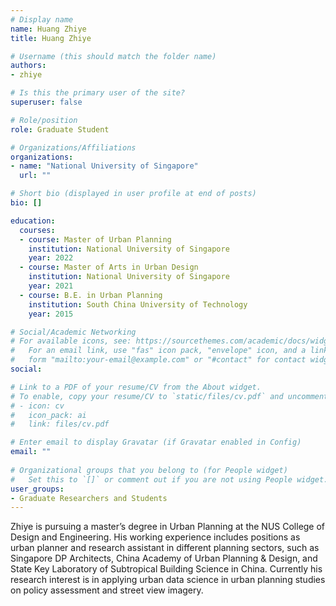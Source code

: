 ```yaml
---
# Display name
name: Huang Zhiye
title: Huang Zhiye

# Username (this should match the folder name)
authors:
- zhiye

# Is this the primary user of the site?
superuser: false

# Role/position
role: Graduate Student

# Organizations/Affiliations
organizations:
- name: "National University of Singapore"
  url: ""

# Short bio (displayed in user profile at end of posts)
bio: []

education:
  courses:
  - course: Master of Urban Planning
    institution: National University of Singapore
    year: 2022
  - course: Master of Arts in Urban Design
    institution: National University of Singapore
    year: 2021
  - course: B.E. in Urban Planning
    institution: South China University of Technology
    year: 2015

# Social/Academic Networking
# For available icons, see: https://sourcethemes.com/academic/docs/widgets/#icons
#   For an email link, use "fas" icon pack, "envelope" icon, and a link in the
#   form "mailto:your-email@example.com" or "#contact" for contact widget.
social:

# Link to a PDF of your resume/CV from the About widget.
# To enable, copy your resume/CV to `static/files/cv.pdf` and uncomment the lines below.  
# - icon: cv
#   icon_pack: ai
#   link: files/cv.pdf

# Enter email to display Gravatar (if Gravatar enabled in Config)
email: ""
  
# Organizational groups that you belong to (for People widget)
#   Set this to `[]` or comment out if you are not using People widget.  
user_groups:
- Graduate Researchers and Students
---
```


Zhiye is pursuing a master’s degree in Urban Planning at the NUS College of Design and Engineering.
His working experience includes positions as urban planner and research assistant in different planning sectors, such as Singapore DP Architects, China Academy of Urban Planning & Design, and State Key Laboratory of Subtropical Building Science in China.
Currently his research interest is in applying urban data science in urban planning studies on policy assessment and street view imagery.
